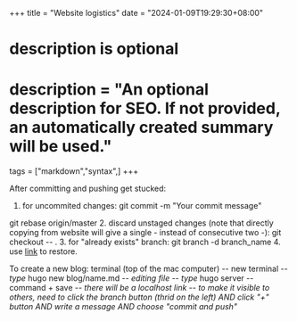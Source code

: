 +++
title = "Website logistics"
date = "2024-01-09T19:29:30+08:00"

#
# description is optional
#
# description = "An optional description for SEO. If not provided, an automatically created summary will be used."

tags = ["markdown","syntax",]
+++

After committing and pushing get stucked:
1. for uncommited changes:
git commit -m "Your commit message"

git rebase origin/master
2. discard unstaged changes (note that directly copying from website will give a single - instead of consecutive two -):
git checkout -- .
3. for "already exists" branch:
git branch -d branch_name
4. use [link](https://stackoverflow.com/questions/5066041/moving-committed-but-not-pushed-changes-to-a-new-branch-after-pull) to restore.

To create a new blog:
terminal (top of the mac computer) -- new terminal -- *type* hugo new blog/name.md -- *editing file* -- *type* hugo server -- command + save -- *there will be a localhost link* -- *to make it visible to others, need to click the branch button (thrid on the left) AND click "+" button AND write a message AND choose "commit and push"*